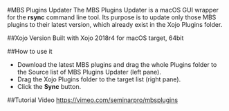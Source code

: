 #MBS Plugins Updater
The MBS Plugins Updater is a macOS GUI wrapper for the **rsync** command line tool. Its purpose is to update only those MBS plugins to their latest version, which already exist in the Xojo Plugins folder.

##Xojo Version
Built with Xojo 2018r4 for macOS target, 64bit

##How to use it
* Download the latest MBS plugins and drag the whole Plugins folder to the Source list of  MBS Plugins Updater (left pane).
* Drag the Xojo Plugins folder to the target list (right pane).
* Click the **Sync** button.

##Tutorial Video
https://vimeo.com/seminarpro/mbsplugins

